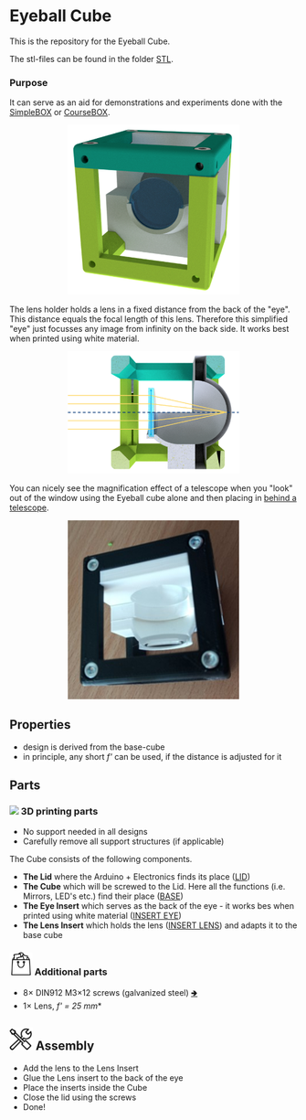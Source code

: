 # Eyeball Cube
This is the repository for the Eyeball Cube.

The stl-files can be found in the folder [STL](./STL).

### Purpose
It can serve as an aid for demonstrations and experiments done with the [SimpleBOX](../../TheBOX/SimpleBOX) or [CourseBOX](../../TheBOX/CourseBOX).

<p align="center">
<img src="./IMAGES/Assembly_Cube_Eyeball_v2_01.png" width="300">
</p>

The lens holder holds a lens in a fixed distance from the back of the "eye". This distance equals the focal length of this lens. Therefore this simplified "eye" just focusses any image from infinity on the back side. It works best when printed using white material.
<p align="center">
<img src="./IMAGES/Assembly_Cube_Eyeball_v2_02.png" width="300">
</p>

You can nicely see the magnification effect of a telescope when you "look" out of the window using the Eyeball cube alone and then placing in [behind a telescope](../../APPLICATIONS/APP_SIMPLE-Telescope).

<p align="center">
<img src="./IMAGES/Assembly_Cube_Eyeball_v2_03.jpg" width="300">
</p>

## Properties
* design is derived from the base-cube
* in principle, any short *f'* can be used, if the distance is adjusted for it

## Parts

### <img src="../IMAGES/P.png" height="40"> 3D printing parts
* No support needed in all designs
* Carefully remove all support structures (if applicable)

The Cube consists of the following components.

* **The Lid** where the Arduino + Electronics finds its place ([LID](./STL/10_Lid_1x1_v2.stl))
* **The Cube** which will be screwed to the Lid. Here all the functions (i.e. Mirrors, LED's etc.) find their place ([BASE](./STL/10_Cube_1x1_v2.stl))
* **The Eye Insert** which serves as the back of the eye - it works bes when printed using white material ([INSERT EYE](./STL/Assembly_Cube_Eyeball_v2_20_Cube_Insert_Eye_1.stl))
* **The Lens Insert** which holds the lens ([INSERT LENS](./STL/Assembly_Cube_Eyeball_v2_20_Cube_Insert_Eye_Lens_2.stl)) and adapts it to the base cube

### <img src="./IMAGES/B.png" height="40"> Additional parts
* 8× DIN912 M3×12 screws (galvanized steel) [🢂](https://eshop.wuerth.de/Zylinderschraube-mit-Innensechskant-SHR-ZYL-ISO4762-88-IS25-A2K-M3X12/00843%20%2012.sku/de/DE/EUR/)
* 1× Lens, *f' = 25 mm**

## <img src="./IMAGES/A.png" height="40"> Assembly
* Add the lens to the Lens Insert
* Glue the Lens insert to the back of the eye
* Place the inserts inside the Cube
* Close the lid using the screws
* Done!
